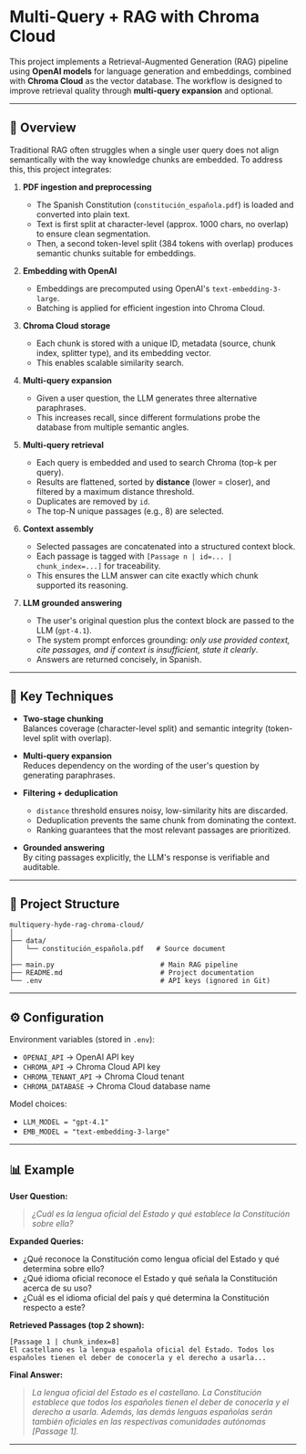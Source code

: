 # Multi-Query + RAG with Chroma Cloud

This project implements a Retrieval-Augmented Generation (RAG) pipeline using **OpenAI models** for language generation and embeddings, combined with **Chroma Cloud** as the vector database. The workflow is designed to improve retrieval quality through **multi-query expansion** and optional.

---

## 🚀 Overview

Traditional RAG often struggles when a single user query does not align semantically with the way knowledge chunks are embedded. To address this, this project integrates:

1. **PDF ingestion and preprocessing**  
   - The Spanish Constitution (`constitución_española.pdf`) is loaded and converted into plain text.
   - Text is first split at character-level (approx. 1000 chars, no overlap) to ensure clean segmentation.
   - Then, a second token-level split (384 tokens with overlap) produces semantic chunks suitable for embeddings.

2. **Embedding with OpenAI**  
   - Embeddings are precomputed using OpenAI's `text-embedding-3-large`.
   - Batching is applied for efficient ingestion into Chroma Cloud.

3. **Chroma Cloud storage**  
   - Each chunk is stored with a unique ID, metadata (source, chunk index, splitter type), and its embedding vector.
   - This enables scalable similarity search.

4. **Multi-query expansion**  
   - Given a user question, the LLM generates three alternative paraphrases.   
   - This increases recall, since different formulations probe the database from multiple semantic angles.

5. **Multi-query retrieval**  
   - Each query is embedded and used to search Chroma (top-k per query).  
   - Results are flattened, sorted by **distance** (lower = closer), and filtered by a maximum distance threshold.  
   - Duplicates are removed by `id`.  
   - The top-N unique passages (e.g., 8) are selected.

6. **Context assembly**  
   - Selected passages are concatenated into a structured context block.  
   - Each passage is tagged with `[Passage n | id=... | chunk_index=...]` for traceability.  
   - This ensures the LLM answer can cite exactly which chunk supported its reasoning.

7. **LLM grounded answering**  
   - The user's original question plus the context block are passed to the LLM (`gpt-4.1`).  
   - The system prompt enforces grounding: *only use provided context, cite passages, and if context is insufficient, state it clearly*.  
   - Answers are returned concisely, in Spanish.

---

## 🔑 Key Techniques

- **Two-stage chunking**  
  Balances coverage (character-level split) and semantic integrity (token-level split with overlap).

- **Multi-query expansion**  
  Reduces dependency on the wording of the user's question by generating paraphrases.

- **Filtering + deduplication**  
  - `distance` threshold ensures noisy, low-similarity hits are discarded.  
  - Deduplication prevents the same chunk from dominating the context.  
  - Ranking guarantees that the most relevant passages are prioritized.

- **Grounded answering**  
  By citing passages explicitly, the LLM's response is verifiable and auditable.

---

## 📂 Project Structure

```
multiquery-hyde-rag-chroma-cloud/
│
├── data/
│   └── constitución_española.pdf   # Source document
│
├── main.py                          # Main RAG pipeline
├── README.md                        # Project documentation
└── .env                             # API keys (ignored in Git)
```

---

## ⚙️ Configuration

Environment variables (stored in `.env`):

- `OPENAI_API` → OpenAI API key  
- `CHROMA_API` → Chroma Cloud API key  
- `CHROMA_TENANT_API` → Chroma Cloud tenant  
- `CHROMA_DATABASE` → Chroma Cloud database name  

Model choices:

- `LLM_MODEL = "gpt-4.1"`  
- `EMB_MODEL = "text-embedding-3-large"` 

---

## 📊 Example

**User Question:**  
> *¿Cuál es la lengua oficial del Estado y qué establece la Constitución sobre ella?*

**Expanded Queries:**  
- ¿Qué reconoce la Constitución como lengua oficial del Estado y qué determina sobre ello?  
- ¿Qué idioma oficial reconoce el Estado y qué señala la Constitución acerca de su uso?  
- ¿Cuál es el idioma oficial del país y qué determina la Constitución respecto a este?  

**Retrieved Passages (top 2 shown):**  
```
[Passage 1 | chunk_index=8]
El castellano es la lengua española oficial del Estado. Todos los españoles tienen el deber de conocerla y el derecho a usarla...
```

**Final Answer:**  
> *La lengua oficial del Estado es el castellano. La Constitución establece que todos los españoles tienen el deber de conocerla y el derecho a usarla. Además, las demás lenguas españolas serán también oficiales en las respectivas comunidades autónomas [Passage 1].*

---
